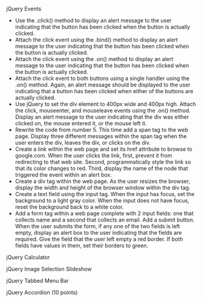 jQuery Events

- Use the .click() method to display an alert message to the user indicating that the button has been clicked when the button is actually clicked.
- Attach the click event using the .bind() method to display an alert message to the user indicating that the button has been clicked when the button is actually clicked. 
- Attach the click event using the .on() method to display an alert message to the user indicating that the button has been clicked when the button is actually clicked. 
- Attach the click event to both buttons using a single handler using the .on() method. Again, an alert message should be displayed to the user indicating that a button has been clicked when either of the buttons are actually clicked. 
- Use jQuery to set the div element to 400px wide and 400px high. Attach the click, mouseenter, and mouseleave events using the .on() method. Display an alert message to the user indicating that the div was either clicked on, the mouse entered it, or the mouse left it. 
- Rewrite the code from number 5. This time add a span tag to the web page. Display three different messages within the span tag when the user enters the div, leaves the div, or clicks on the div.
- Create a link within the web page and set its href attribute to browse to google.com. When the user clicks the link, first, prevent it from redirecting to that web site. Second, programmatically style the link so that its color changes to red. Third, display the name of the node that triggered the event within an alert box.
- Create a div tag within the web page. As the user resizes the browser, display the width and height of the browser window within the div tag.
- Create a text field using the input tag. When the input has focus, set the background to a light gray color. When the input does not have focus, reset the background back to a white color.
- Add a form tag within a web page complete with 2 input fields: one that collects name and a second that collects an email. Add a submit button. When the user submits the form, if any one of the two fields is left empty, display an alert box to the user indicating that the fields are required. Give the field that the user left empty a red border. If both fields have values in them, set their borders to green.

jQuery Calculator

jQuery Image Selection Slideshow

jQuery Tabbed Menu Bar

jQuery Accordion (10 points)
